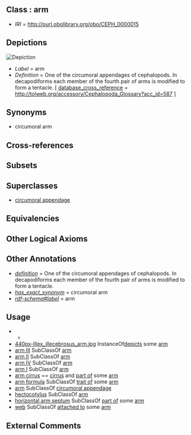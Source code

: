 
## Class : arm

 * *IRI* = http://purl.obolibrary.org/obo/CEPH_0000015

## Depictions

![Depiction](http://upload.wikimedia.org/wikipedia/commons/thumb/f/ff/Illex_illecebrosus_arm.jpg/440px-Illex_illecebrosus_arm.jpg)
 * *Label* = arm
 * *Definition* = One of the circumoral appendages of cephalopods. In decapodiforms each member of the fourth pair of arms is modified to form a tentacle. [ [database_cross_reference](../../ef/oboInOwl#hasDbXref.md) = http://tolweb.org/accessory/Cephalopoda_Glossary?acc_id=587 ]

## Synonyms

 * circumoral arm

## Cross-references


## Subsets


## Superclasses

 * [circumoral appendage](../../CEPH/08/CEPH_0000308.md)

## Equivalencies


## Other Logical Axioms


## Other Annotations

 * *[definition](../../IAO/15/IAO_0000115.md)* = One of the circumoral appendages of cephalopods. In decapodiforms each member of the fourth pair of arms is modified to form a tentacle.
 * *[has_exact_synonym](../../ym/oboInOwl#hasExactSynonym.md)* = circumoral arm
 * *[rdf-schema#label](../../el/rdf-schema#label.md)* = arm

## Usage

 * -
 * [440px-Illex_illecebrosus_arm.jpg](../../440px-Illex/pg/440px-Illex_illecebrosus_arm.jpg.md) InstanceOf[depicts](../../ts/depicts.md) some [arm](../../CEPH/15/CEPH_0000015.md)
 * [arm III](../../CEPH/30/CEPH_0001030.md) SubClassOf [arm](../../CEPH/15/CEPH_0000015.md)
 * [arm II](../../CEPH/29/CEPH_0001029.md) SubClassOf [arm](../../CEPH/15/CEPH_0000015.md)
 * [arm IV](../../CEPH/17/CEPH_0000017.md) SubClassOf [arm](../../CEPH/15/CEPH_0000015.md)
 * [arm I](../../CEPH/28/CEPH_0001028.md) SubClassOf [arm](../../CEPH/15/CEPH_0000015.md)
 * [arm cirrus](../../CEPH/66/CEPH_0000066.md) == [cirrus](../../CEPH/05/CEPH_0001005.md) and [part of](../../BFO/50/BFO_0000050.md) some [arm](../../CEPH/15/CEPH_0000015.md)
 * [arm formula](../../CEPH/16/CEPH_0000016.md) SubClassOf [trait of](../../ceph#trait/of/ceph#trait_of.md) some [arm](../../CEPH/15/CEPH_0000015.md)
 * [arm](../../CEPH/15/CEPH_0000015.md) SubClassOf [circumoral appendage](../../CEPH/08/CEPH_0000308.md)
 * [hectocotylus](../../CEPH/30/CEPH_0000130.md) SubClassOf [arm](../../CEPH/15/CEPH_0000015.md)
 * [horizontal arm septum](../../CEPH/35/CEPH_0000135.md) SubClassOf [part of](../../BFO/50/BFO_0000050.md) some [arm](../../CEPH/15/CEPH_0000015.md)
 * [web](../../CEPH/80/CEPH_0000280.md) SubClassOf [attached to](../../RO/71/RO_0002371.md) some [arm](../../CEPH/15/CEPH_0000015.md)

## External Comments

